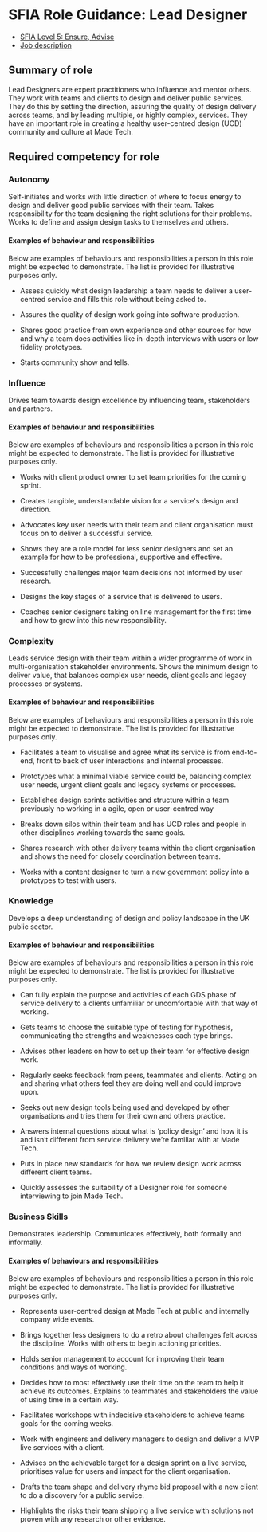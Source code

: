 # SFIA Role Guidance: Lead Designer

- [SFIA Level 5: Ensure, Advise](https://sfia-online.org/en/sfia-7/responsibilities/level-5)
- [Job description](roles/lead_designer.md)

## Summary of role

Lead Designers are expert practitioners who influence and mentor others. They work with teams and clients to design and deliver public services. They do this by setting the direction, assuring the quality of design delivery across teams, and by leading multiple, or highly complex, services. They have an important role in creating a healthy user-centred design (UCD) community and culture at Made Tech.

## Required competency for role

### Autonomy

Self-initiates  and works with little direction of where to focus energy to design and deliver good public services with their team. Takes responsibility for the team designing the right solutions for their problems. Works to define and assign design tasks to themselves and others. 

#### Examples of behaviour and responsibilities

Below are examples of behaviours and responsibilities a person in this role might be expected to demonstrate. The list is provided for illustrative purposes only.

- Assess quickly what design leadership a team needs to deliver a user-centred service and fills this role without being asked to. 

- Assures the quality of design work going into software production. 

- Shares good practice from own experience and other sources for how and why a team does activities like in-depth interviews with users or low fidelity prototypes.

- Starts community show and tells.


### Influence

Drives team towards design excellence by influencing team, stakeholders and partners. 

#### Examples of behaviour and responsibilities

Below are examples of behaviours and responsibilities a person in this role might be expected to demonstrate. The list is provided for illustrative purposes only.

- Works with client product owner to set team priorities for the coming sprint.

- Creates tangible, understandable vision for a service's design and direction.

- Advocates key user needs with their team and client organisation must focus on to deliver a successful service. 

- Shows they are a role model for less senior designers and set an example for how to be professional, supportive and effective. 

- Successfully challenges major team decisions not informed by user research. 

- Designs the key stages of a service that is delivered to users. 

- Coaches senior designers taking on line management for the first time and how to grow into this new responsibility.


### Complexity

Leads service design with their team within a wider programme of work in multi-organisation stakeholder environments. Shows the minimum design to deliver value, that balances complex user needs, client goals and legacy processes or systems. 

#### Examples of behaviour and responsibilities

Below are examples of behaviours and responsibilities a person in this role might be expected to demonstrate. The list is provided for illustrative purposes only.

- Facilitates a team to visualise and agree what its service is from end-to-end, front to back of user interactions and internal processes. 

- Prototypes what a minimal viable service could be, balancing complex user needs, urgent client goals and legacy systems or processes.

- Establishes design sprints activities and structure within a team previously no working in a agile, open or user-centred way

- Breaks down silos within their team and has UCD roles and people in other disciplines working towards the same goals.

- Shares research with other delivery teams within the client organisation and shows the need for closely coordination between teams.

- Works with a content designer to turn a new government policy into a prototypes to test with users.

### Knowledge

Develops a deep understanding of design and policy landscape in the UK public sector.

#### Examples of behaviour and responsibilities

Below are examples of behaviours and responsibilities a person in this role might be expected to demonstrate. The list is provided for illustrative purposes only.

- Can fully explain the purpose and activities of each GDS phase of service delivery to a clients unfamiliar or uncomfortable with that way of working. 

- Gets teams to choose the suitable type of testing for hypothesis, communicating the strengths and weaknesses each type brings.

- Advises other leaders on how to set up their team for effective design work.

- Regularly seeks feedback from peers, teammates and clients. Acting on and sharing what others feel they are doing well and could improve upon. 

- Seeks out new design tools being used and developed by other organisations and tries them for their own and others practice. 

- Answers internal questions about what is ‘policy design’ and how it is and isn’t different from service delivery we’re familiar with at Made Tech. 

- Puts in place new standards for how we review design work across different client teams.

- Quickly assesses the suitability of a Designer role for someone interviewing to join Made Tech.

### Business Skills

Demonstrates leadership. Communicates effectively, both formally and informally.

#### Examples of behaviours and responsibilities

Below are examples of behaviours and responsibilities a person in this role might be expected to demonstrate. The list is provided for illustrative purposes only.

- Represents user-centred design at Made Tech at public and internally company wide events. 

- Brings together less designers to do a retro about challenges felt across the discipline. Works with others to begin actioning priorities.

- Holds senior management to account for improving their team conditions and ways of working. 

- Decides how to most effectively use their time on the team to help it achieve its outcomes. Explains to teammates and stakeholders the value of using time in a certain way. 

- Facilitates workshops with indecisive stakeholders to achieve teams goals for the coming weeks. 

- Work with engineers and delivery managers to design and deliver a MVP live services with a client. 

- Advises on the achievable target for a design sprint on a live service, prioritises value for users and impact for the client organisation. 

- Drafts the team shape and delivery rhyme bid proposal with a new client to do a discovery for a public service. 

- Highlights the risks their team shipping a live service with solutions not proven with any research or other evidence.


